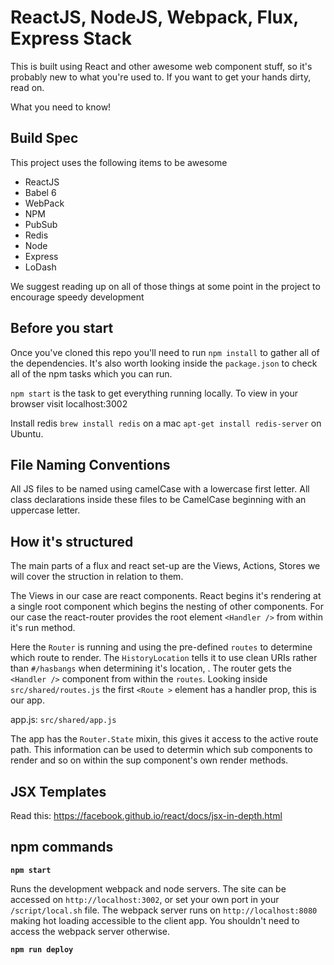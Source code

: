 # ReactJS, NodeJS, Webpack, Flux, Express Stack

This is built using React and other awesome web component stuff, so it's probably new to what you're used to. If you want to get your hands dirty, read on.

What you need to know!

## Build Spec
This project uses the following items to be awesome

 * ReactJS
 * Babel 6
 * WebPack
 * NPM
 * PubSub
 * Redis
 * Node
 * Express
 * LoDash

We suggest reading up on all of those things at some point in the project to encourage speedy development

## Before you start
Once you've cloned this repo you'll need to run `npm install` to gather all of the dependencies.
It's also worth looking inside the `package.json` to check all of the npm tasks which you can run.

`npm start` is the task to get everything running locally. To view in your browser visit localhost:3002

Install redis `brew install redis` on a mac `apt-get install redis-server` on Ubuntu.

## File Naming Conventions
All JS files to be named using camelCase with a lowercase first letter. All class declarations inside these files to be CamelCase beginning with an uppercase letter.

## How it's structured
The main parts of a flux and react set-up are the Views, Actions, Stores
we will cover the struction in relation to them.

The Views in our case are react components. React begins it's rendering at a
single root component which begins the nesting of other components. For our case
the react-router provides the root element `<Handler />` from within it's run method.

Here the `Router` is running and using the pre-defined `routes` to determine which
route to render. The `HistoryLocation` tells it to use clean URIs rather than
`#/hasbangs` when determining it's location, . The router gets the `<Handler />`
component from within the `routes`. Looking inside `src/shared/routes.js` the
first `<Route >` element has a handler prop, this is our app.

app.js: `src/shared/app.js`

The app has the `Router.State` mixin, this gives it access to the active route
path. This information can be used to determin which sub components to render and
so on within the sup component's own render methods.


## JSX Templates
Read this: https://facebook.github.io/react/docs/jsx-in-depth.html

## npm commands

**`npm start`**

Runs the development webpack and node servers.
The site can be accessed on `http://localhost:3002`, or set your own port in your
`/script/local.sh` file.
The webpack server runs on `http://localhost:8080` making hot loading accessible
to the client app. You shouldn't need to access the webpack server otherwise.

**`npm run deploy`**
